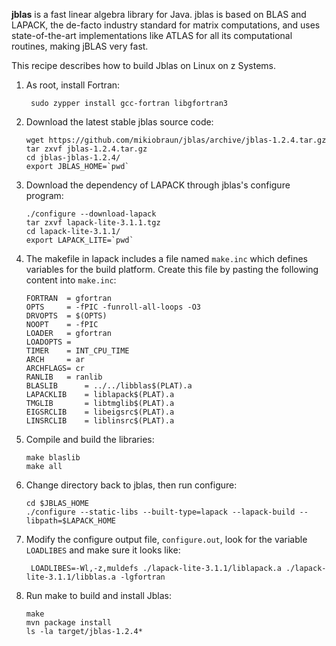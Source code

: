 **jblas** is a fast linear algebra library for Java. jblas is based on BLAS and LAPACK, the de-facto industry standard for matrix computations, and uses state-of-the-art implementations like ATLAS for all its computational routines, making jBLAS very fast.

This recipe describes how to build Jblas on Linux on z Systems.

1. As root, install Fortran:

        sudo zypper install gcc-fortran libgfortran3
  
2. Download the latest stable jblas source code:

    ```shell
    wget https://github.com/mikiobraun/jblas/archive/jblas-1.2.4.tar.gz
    tar zxvf jblas-1.2.4.tar.gz
    cd jblas-jblas-1.2.4/
    export JBLAS_HOME=`pwd`
    ```

3. Download the dependency of LAPACK through jblas's configure program:

    ```shell
    ./configure --download-lapack
    tar zxvf lapack-lite-3.1.1.tgz
    cd lapack-lite-3.1.1/
    export LAPACK_LITE=`pwd`
    ```

4. The makefile in lapack includes a file named `make.inc` which defines variables for the build platform. Create this file by pasting the following content into `make.inc`:

    ```shell
    FORTRAN  = gfortran
    OPTS     = -fPIC -funroll-all-loops -O3
    DRVOPTS  = $(OPTS)
    NOOPT    = -fPIC
    LOADER   = gfortran
    LOADOPTS =
    TIMER    = INT_CPU_TIME
    ARCH     = ar
    ARCHFLAGS= cr
    RANLIB   = ranlib
    BLASLIB      = ../../libblas$(PLAT).a
    LAPACKLIB    = liblapack$(PLAT).a
    TMGLIB       = libtmglib$(PLAT).a
    EIGSRCLIB    = libeigsrc$(PLAT).a
    LINSRCLIB    = liblinsrc$(PLAT).a
    ```

5. Compile and build the libraries:

    ```shell
    make blaslib
    make all
    ```

6. Change directory back to jblas, then run configure:

    ```shell
    cd $JBLAS_HOME
    ./configure --static-libs --built-type=lapack --lapack-build --libpath=$LAPACK_HOME
    ```

7. Modify the configure output file, `configure.out`, look for the variable `LOADLIBES` and make sure it looks like: 

        LOADLIBES=-Wl,-z,muldefs ./lapack-lite-3.1.1/liblapack.a ./lapack-lite-3.1.1/libblas.a -lgfortran

8. Run make to build and install Jblas:

    ```shell
    make
    mvn package install
    ls -la target/jblas-1.2.4*
    ```